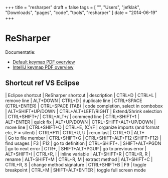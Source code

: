 +++
title = "resharper"
draft = false
tags = [
    "",
    "Users",
    "jefklak",
    "Downloads",
    "pages",
    "code",
    "tools",
    "resharper"
]
date = "2014-06-19"
+++
# ReSharper 

Documentatie:

  * [​Default keymap PDF overview​](http://www.jetbrains.com/resharper/docs/ReSharper70DefaultKeymap_VS_scheme.pdf)
  * [IntelliJ keymap PDF overview​](http://www.jetbrains.com/resharper/docs/ReSharper70DefaultKeymap_IDEA_scheme.pdf)

## Shortcut ref VS Eclipse 

| Eclipse shortcut | ReSharper shortcut | description
| CTRL+D | CTRL+L | remove line
| ALT+DOWN | CTRL+D | duplicate line
| CTRL+SPACE (CTRL+ENTER) | CTRL+SPACE (TAB) | code completion, select in combobox
| ALT+SHIFT+UP/DOWN | CTRL+ALT+LEFT/RIGHT | Extend/Shrink selection
| CTRL+SHIFT+/ | CTRL+ALT+/ | commend line
| CTRL+SHIFT+1 | ALT+ENTER | quick fix
| ALT+UP/DOWN | CTRL+SHIFT+ALT+UP/DOWN | move line
| CTRL+SHIFT+O | CTRL+E, (C)/F | organize imports (and format etc, F = silent)
| CTRL+F11 | CTRL+U, U | rerun last
| CTRL+O | ALT+<br/> | Go to file member
| CTRL+SHIFT+G | CTRL+SHIFT+ALT+F12 (SHIFT+F12) | find usages
| F3 | F12 | go to definition
| CTRL+SHIFT+. | SHIFT+ALT+PGDN | go to next error
| CTR+, | SHIFT+ALT+PGUP | go to previous error
| ALT+SHIFT+I | CTRL+R, I | inline variable
| ALT+SHIFT+R | CTRL+R, R | rename
| ALT+SHIFT+M | CTRL+R, M | extract method
| ALT+SHIFT+C | CTRL+R, S | change method signature
| CTRL+SHIFT+B | F9 | toggle breakpoint
| CTRL+M | SHIFT+ALT+ENTER | toggle full screen mode

​	​	​